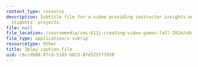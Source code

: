 ```yaml
---
content_type: resource
description: Subtitle file for a video providing instructor insights on assessing
  students' projects.
file: null
file_location: /coursemedia/cms-611j-creating-video-games-fall-2014/c6ccdb8607cd51d3b82307e525ff7059_HpeJ1h0V1RE.vtt
file_type: application/x-subrip
resourcetype: Other
title: 3play caption file
uid: c6ccdb86-07cd-51d3-b823-07e525ff7059
---
```


